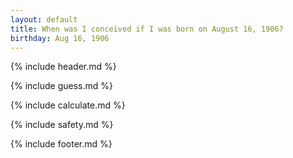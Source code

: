 ```yaml
---
layout: default
title: When was I conceived if I was born on August 16, 1906?
birthday: Aug 16, 1906
---
```


{% include header.md %}

{% include guess.md %}

{% include calculate.md %}

{% include safety.md %}

{% include footer.md %}




